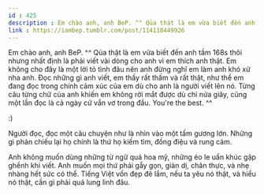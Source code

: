 ```yaml
---
id : 425
description : Em chào anh, anh BeP. ^^ Qủa thật là em vừa biết đến anh tầm 168s thôi nhưng nhất định là phải viết vài dòng cho anh vì em thích anh thật. Em không cho đây là một lời tỏ tình đâu nên anh đừng nghĩ em làm anh khó xử nha anh. Đọc những gì anh viết, em thấy rất thấm và rất thật, như thể em đang đọc trong chính cảm xúc của em dù cho anh là người viết lên nó. Từng câu từng chữ của anh khiến em không rời mắt được dù chỉ nửa giây, cũng một lần đọc là cả ngày cứ vẩn vơ trong đầu. You're the best. ^^
link : https://iambep.tumblr.com/post/114118449926
---
```


Em chào anh, anh BeP. ^^ Qủa thật là em vừa biết đến anh tầm 168s thôi nhưng
nhất định là phải viết vài dòng cho anh vì em thích anh thật. Em không cho
đây là một lời tỏ tình đâu nên anh đừng nghĩ em làm anh khó xử nha anh.
Đọc những gì anh viết, em thấy rất thấm và rất thật, như thể em đang đọc
trong chính cảm xúc của em dù cho anh là người viết lên nó. Từng câu từng
chữ của anh khiến em không rời mắt được dù chỉ nửa giây, cũng một lần đọc
là cả ngày cứ vẩn vơ trong đầu. You're the best. ^^

:)

Người đọc, đọc một câu chuyện như là nhìn vào một tấm gương lớn. Những gì
phản chiếu lại họ chính là thứ họ kiếm tìm, đồng điệu và rung cảm.

Anh không muốn dùng những từ ngữ quá hoa mỹ, những éo le uẩn khúc gập ghềnh
khi viết. Anh muốn mọi thứ phải gẫy gọn, giản dị, chân thực, và nhẹ nhàng
hết sức có thể. Tiếng Việt vốn đẹp đẽ lắm, nếu ta yêu nó thật, và hiểu nó
thật, cần gì phải quá lung linh đâu.